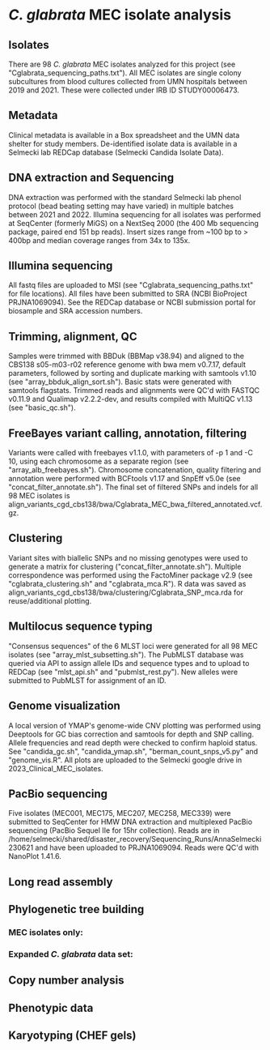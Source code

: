# *C. glabrata* MEC isolate analysis

## Isolates
There are 98 *C. glabrata* MEC isolates analyzed for this project (see
"Cglabrata_sequencing_paths.txt"). All MEC isolates are single colony
subcultures from blood cultures collected from UMN hospitals
between  2019 and 2021. These were collected under IRB ID STUDY00006473.

## Metadata
Clinical metadata is available in a Box spreadsheet and the UMN data shelter
for study members. De-identified isolate data is available in a Selmecki lab
REDCap  database (Selmecki Candida Isolate Data).

## DNA extraction and Sequencing
DNA extraction was performed with the standard Selmecki lab phenol protocol
(bead beating setting may have varied) in multiple batches between 2021 and
2022.
Illumina sequencing for all isolates was performed at SeqCenter (formerly MiGS)
on a NextSeq 2000 (the 400 Mb sequencing package, paired end 151 bp reads).
Insert sizes range from ~100 bp to > 400bp and median coverage ranges from 34x
to 135x.

## Illumina sequencing
All fastq files are uploaded to MSI (see "Cglabrata_sequencing_paths.txt" for
file locations). All files have been submitted to SRA (NCBI BioProject
PRJNA1069094). See the REDCap database or NCBI submission portal for biosample
and SRA accession numbers.

## Trimming, alignment, QC
Samples were trimmed with BBDuk (BBMap v38.94) and aligned to the CBS138
s05-m03-r02 reference genome with bwa mem v0.7.17, default parameters, followed
by sorting and duplicate marking with samtools v1.10 (see "array_bbduk_align_sort.sh").
Basic stats were generated with samtools flagstats. Trimmed reads and
alignments were QC'd with FASTQC v0.11.9  and Qualimap v2.2.2-dev, and results
compiled with MultiQC v1.13 (see "basic_qc.sh").

## FreeBayes variant calling, annotation, filtering
Variants were called with freebayes v1.1.0, with parameters of -p 1 and -C 10,
using each chromosome as a separate region (see "array_alb_freebayes.sh").
Chromosome concatenation, quality filtering and annotation were performed with
BCFtools v1.17 and SnpEff v5.0e (see "concat_filter_annotate.sh"). The final
set of filtered SNPs and indels for all 98 MEC isolates is
align_variants_cgd_cbs138/bwa/Cglabrata_MEC_bwa_filtered_annotated.vcf.gz.

## Clustering
Variant sites with biallelic SNPs and no missing genotypes were used to
generate a matrix for clustering ("concat_filter_annotate.sh"). Multiple
correspondence was performed using the FactoMiner package v2.9 (see
"cglabrata_clustering.sh" and "cglabrata_mca.R"). R data was saved as
align_variants_cgd_cbs138/bwa/clustering/Cglabrata_SNP_mca.rda for
reuse/additional plotting.

## Multilocus sequence typing
"Consensus sequences" of the 6 MLST loci were generated for all 98 MEC
isolates (see "array_mlst_subsetting.sh"). The PubMLST database was queried via API to
assign allele IDs and sequence types and to upload to REDCap (see "mlst_api.sh"
and "pubmlst_rest.py"). New alleles were submitted to PubMLST for assignment of
an ID.

## Genome visualization
A local version of YMAP's genome-wide CNV plotting was performed using
Deeptools for GC bias correction and samtools for depth and SNP calling. Allele
frequencies and read depth were checked to confirm haploid status. See
"candida_gc.sh", "candida_ymap.sh", "berman_count_snps_v5.py" and
"genome_vis.R". All plots are uploaded to the Selmecki google drive in
2023_Clinical_MEC_isolates.

## PacBio sequencing
Five isolates (MEC001, MEC175, MEC207, MEC258, MEC339) were submitted to
SeqCenter for HMW DNA extraction and multiplexed PacBio sequencing (PacBio
Sequel IIe for 15hr collection). Reads are in
/home/selmecki/shared/disaster_recovery/Sequencing_Runs/AnnaSelmecki230621 and
have been uploaded to PRJNA1069094. Reads were QC'd with NanoPlot 1.41.6.

## Long read assembly


## Phylogenetic tree building
### MEC isolates only:


### Expanded *C. glabrata* data set:


## Copy number analysis


## Phenotypic data


## Karyotyping (CHEF gels)

